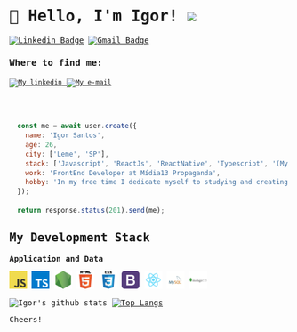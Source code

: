 <samp>


# 👋 Hello, I'm Igor! <img src="https://github.com/TheDudeThatCode/TheDudeThatCode/blob/master/Assets/Developer.gif" width="30px">

[![Linkedin Badge](https://img.shields.io/badge/-Linkedin-6633cc?style=flat-square&logo=Linkedin&logoColor=white&color=black&link=https://www.linkedin.com/in/falaigor/)](https://www.linkedin.com/in/falaigor/)
[![Gmail Badge](https://img.shields.io/badge/-Gmail-c14438?style=flat-square&logo=Gmail&logoColor=white&color=black&link=mailto:falaigors@gmail.com)](mailto:falaigors@gmail.com)

### Where to find me:

<a href="https://www.linkedin.com/in/falaigor/">
  <code><img alt="My linkedin" width="28" src="https://www.flaticon.com/svg/static/icons/svg/1383/1383262.svg" /></code>
</a>

<a href="mailto:falaigors@gmail.com">
  <code><img alt="My e-mail" width="32" src="https://www.flaticon.com/svg/static/icons/svg/324/324123.svg" /></code>
</a>

<br/><br/>

```javascript
  const me = await user.create({
    name: 'Igor Santos',
    age: 26,
    city: ['Leme', 'SP'],
    stack: ['Javascript', 'ReactJs', 'ReactNative', 'Typescript', '(My|Postgre)SQL'],
    work: 'FrontEnd Developer at Mídia13 Propaganda', 
    hobby: 'In my free time I dedicate myself to studying and creating personal projects.'
  });
  
  return response.status(201).send(me);
```

## My Development Stack

**Application and Data**

<code><img height="32" src="https://raw.githubusercontent.com/github/explore/80688e429a7d4ef2fca1e82350fe8e3517d3494d/topics/javascript/javascript.png" alt="Javascript"/></code>
<code><img height="32" src="https://raw.githubusercontent.com/github/explore/80688e429a7d4ef2fca1e82350fe8e3517d3494d/topics/typescript/typescript.png" alt="Typescript"/></code>
<code><img height="32" src="https://raw.githubusercontent.com/github/explore/80688e429a7d4ef2fca1e82350fe8e3517d3494d/topics/nodejs/nodejs.png" alt="Nodejs"/></code>
<code><img height="32" src="https://raw.githubusercontent.com/github/explore/80688e429a7d4ef2fca1e82350fe8e3517d3494d/topics/html/html.png" alt="HTML5"/></code>
<code><img height="32" src="https://raw.githubusercontent.com/github/explore/80688e429a7d4ef2fca1e82350fe8e3517d3494d/topics/css/css.png" alt="CSS"/></code>
<code><img height="32" src="https://raw.githubusercontent.com/github/explore/80688e429a7d4ef2fca1e82350fe8e3517d3494d/topics/bootstrap/bootstrap.png" alt="Bootstrap"/></code>
<code><img height="32" src="https://raw.githubusercontent.com/github/explore/80688e429a7d4ef2fca1e82350fe8e3517d3494d/topics/react/react.png" alt="React"/></code>
<code><img height="32" src="https://raw.githubusercontent.com/github/explore/80688e429a7d4ef2fca1e82350fe8e3517d3494d/topics/mysql/mysql.png" alt="MySQL"/></code>
<code><img height="32" src="https://raw.githubusercontent.com/github/explore/80688e429a7d4ef2fca1e82350fe8e3517d3494d/topics/mongodb/mongodb.png" alt="MongoDB"/></code>

![Igor's github stats](https://github-readme-stats.vercel.app/api?username=falaigor&show_icons=true&theme=dark) [![Top Langs](https://github-readme-stats.vercel.app/api/top-langs/?username=falaigor&layout=compact&theme=dark)](https://github.com/anuraghazra/github-readme-stats)

<!--[![ReadMe Card](https://github-readme-stats.vercel.app/api/pin/?username=falaigor&repo=petlove-web)](https://github.com/falaigor/petlove-web) [![ReadMe Card](https://github-readme-stats.vercel.app/api/pin/?username=falaigor&repo=petlove-api)](https://github.com/falaigor/petlove-api)-->



Cheers!

</samp>



<!--
**falaigor/falaigor** is a ✨ _special_ ✨ repository because its `README.md` (this file) appears on your GitHub profile.

Here are some ideas to get you started:

- 🔭 I’m currently working on ...
- 🌱 I’m currently learning ...
- 👯 I’m looking to collaborate on ...
- 🤔 I’m looking for help with ...
- 💬 Ask me about ...
- 📫 How to reach me: ...
- 😄 Pronouns: ...
- ⚡ Fun fact: ...
-->

